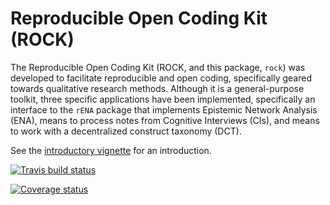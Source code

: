 # Reproducible Open Coding Kit (ROCK)

The Reproducible Open Coding Kit (ROCK, and this package, `rock`)
was developed to facilitate reproducible and open coding, specifically
geared towards qualitative research methods. Although it is a
general-purpose toolkit, three specific applications have been
implemented, specifically an interface to the `rENA` package that
implements Epistemic Network Analysis (ENA), means to process notes
from Cognitive Interviews (CIs), and means to work with a decentralized
construct taxonomy (DCT).

See the [introductory vignette](https://rock.opens.science/articles/introduction_to_rock.html) for an introduction.

[![Travis build status](https://travis-ci.org/Matherion/rock.svg?branch=master)](https://travis-ci.org/Matherion/rock)
 
[![Coverage status](https://codecov.io/gh/Matherion/rock/branch/master/graph/badge.svg)](https://codecov.io/github/Matherion/rock?branch=master) 

